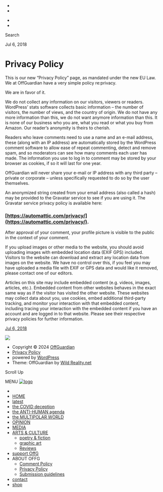[](https://off-guardian.org/)

* [](https://off-guardian.org/)
* [](https://off-guardian.org/site-info/)

[](https://off-guardian.org/)

* [](https://off-guardian.org/)
* [](https://off-guardian.org/site-info/)

Search  

Jul 6, 2018

Privacy Policy
==============

This is our new “Privacy Policy” page, as mandated under the new EU Law. We at OffGuardian have a very simple policy re:privacy.

We are in favor of it.

We do not collect any information on our visitors, viewers or readers. WordPress’ stats software collects basic information – the number of visitors, the number of views, and the country of origin. We do not have any more information than this, we do not want anymore information than this. It is none of our business who you are, what you read or what you buy from Amazon. Our reader’s anonymity is theirs to cherish.

Readers who leave comments need to use a name and an e-mail address, these (along with an IP address) are automatically stored by the WordPress comment software to allow ease of repeat commenting, detect and remove spam, and so moderators can see how many comments each user has made. The information you use to log in to comment may be stored by your browser as cookies, if so it will last for one year.

OffGuardian will never share your e-mail or IP address with any third party – private or corporate – unless specifically requested to do so by the user themselves.

An anonymized string created from your email address (also called a hash) may be provided to the Gravatar service to see if you are using it. The Gravatar service privacy policy is available here:[](https://automattic.com/privacy/)

[](https://automattic.com/privacy/)

### [https://automattic.com/privacy/](https://automattic.com/privacy/).

After approval of your comment, your profile picture is visible to the public in the context of your comment.

If you upload images or other media to the website, you should avoid uploading images with embedded location data (EXIF GPS) included. Visitors to the website can download and extract any location data from images on the website. We have no control over this, if you feel you may have uploaded a media file with EXIF or GPS data and would like it removed, please contact one of our editors.

Articles on this site may include embedded content (e.g. videos, images, articles, etc.). Embedded content from other websites behaves in the exact same way as if the visitor has visited the other website. These websites may collect data about you, use cookies, embed additional third-party tracking, and monitor your interaction with that embedded content, including tracing your interaction with the embedded content if you have an account and are logged in to that website. Please see their respective privacy policies for further information.

[](https://www.facebook.com/sharer/sharer.php?u=https%3A%2F%2Foff-guardian.org%2Fprivacy-policy%2F "Facebook")[](https://twitter.com/intent/tweet?text=Privacy%20Policy&url=https%3A%2F%2Foff-guardian.org%2Fprivacy-policy%2F "X")[](http://reddit.com/submit?url=https%3A%2F%2Foff-guardian.org%2Fprivacy-policy%2F&title=Privacy%20Policy "Reddit")[](https://off-guardian.org/privacy-policy/ "Pinterest")[](https://mix.com/mixit?url=https%3A%2F%2Foff-guardian.org%2Fprivacy-policy%2F "Mix")[](https://api.whatsapp.com/send?text=Privacy%20Policy%20https%3A%2F%2Foff-guardian.org%2Fprivacy-policy%2F "Whatsapp")[](https://off-guardian.org/privacy-policy/ "Email")[](http://vkontakte.ru/share.php?&url=https%3A%2F%2Foff-guardian.org%2Fprivacy-policy%2F "Vkontakte")[](https://www.instagram.com/ "Instagram")[](https://off-guardian.org/privacy-policy/ "More")

[Jul 6, 2018](https://off-guardian.org/privacy-policy/)

![](https://off-guardian.org/wp-content/themes/OffGuardian/assets/images/logos+banners/LogoOffG100.jpg)

* Copyright © 2024 [OffGuardian](https://off-guardian.org/)
* [Privacy Policy](https://off-guardian.org/privacy-policy/)
* powered by [WordPress](https://wordpress.org/)
* Theme: OffGuardian by [Wild Reality.net](https://wild-reality.net/)

Scroll Up

MENU [![logo](https://off-guardian.org/wp-content/medialibrary/2018/11/LogoOffGraun3.jpg?x84597)](https://off-guardian.org/)

* 
* [HOME](https://off-guardian.org/)
* [latest](https://off-guardian.org/category/latest/)
* [the COVID deception](https://off-guardian.org/#covid)
* [the ANTI-HUMAN agenda](https://off-guardian.org/#anti-human)
* [the MULTIPOLAR WORLD](https://off-guardian.org/#multipolar)
* [OPINION](https://off-guardian.org/#opinion)
* [MEDIA](https://off-guardian.org/#media)
* [ARTS & CULTURE](https://#culture)
    * [poetry & fiction](https://off-guardian.org/#poetry-fiction)
    * [graphic art](https://off-guardian.org/#art)
    * [Reviews](https://off-guardian.org/#reviews)
* [support OffG](https://off-guardian.org/#support-us)
* ABOUT OFFG
    * [Comment Policy](https://off-guardian.org/comment-policy/)
    * [Privacy Policy](https://off-guardian.org/privacy-policy/)
    * [Submission guidelines](https://off-guardian.org/submissions/)
* [contact](https://off-guardian.org/contact/)
* [shop](https://shop.off-guardian.org/)